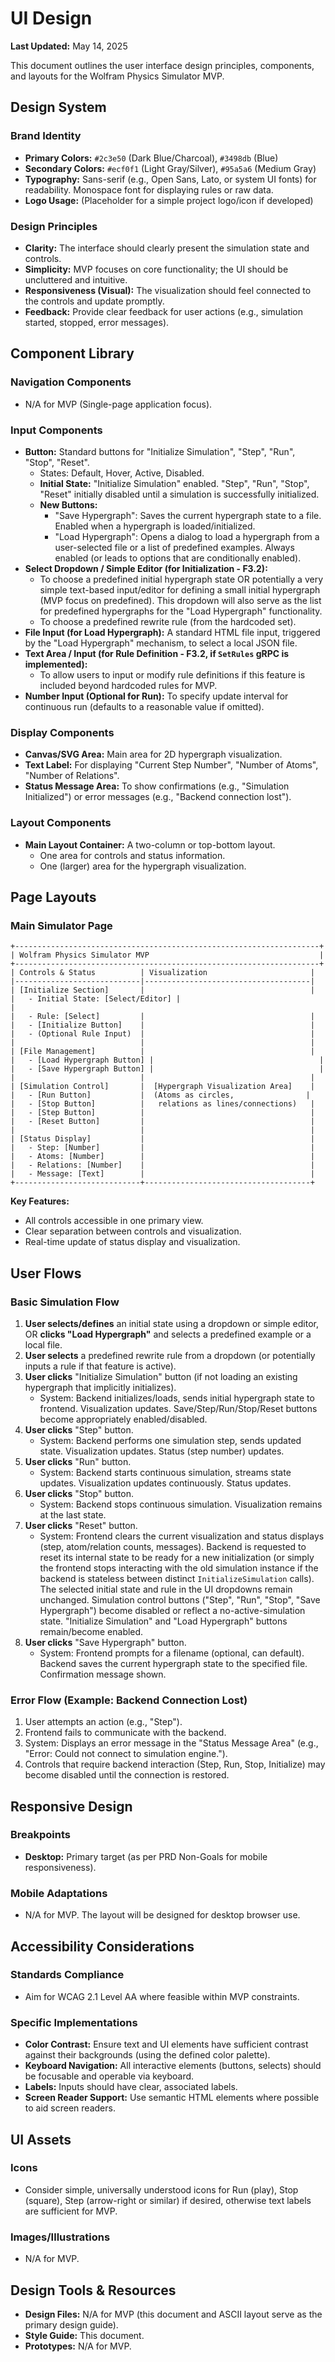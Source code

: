 # UI Design

**Last Updated:** May 14, 2025

This document outlines the user interface design principles, components, and layouts for the Wolfram Physics Simulator MVP.

## Design System

### Brand Identity
- **Primary Colors:** `#2c3e50` (Dark Blue/Charcoal), `#3498db` (Blue)
- **Secondary Colors:** `#ecf0f1` (Light Gray/Silver), `#95a5a6` (Medium Gray)
- **Typography:** Sans-serif (e.g., Open Sans, Lato, or system UI fonts) for readability. Monospace font for displaying rules or raw data.
- **Logo Usage:** (Placeholder for a simple project logo/icon if developed)

### Design Principles
- **Clarity:** The interface should clearly present the simulation state and controls.
- **Simplicity:** MVP focuses on core functionality; the UI should be uncluttered and intuitive.
- **Responsiveness (Visual):** The visualization should feel connected to the controls and update promptly.
- **Feedback:** Provide clear feedback for user actions (e.g., simulation started, stopped, error messages).

## Component Library

### Navigation Components
- N/A for MVP (Single-page application focus).

### Input Components
- **Button:** Standard buttons for "Initialize Simulation", "Step", "Run", "Stop", "Reset".
  - States: Default, Hover, Active, Disabled.
  - **Initial State:** "Initialize Simulation" enabled. "Step", "Run", "Stop", "Reset" initially disabled until a simulation is successfully initialized.
  - **New Buttons:**
    - "Save Hypergraph": Saves the current hypergraph state to a file. Enabled when a hypergraph is loaded/initialized.
    - "Load Hypergraph": Opens a dialog to load a hypergraph from a user-selected file or a list of predefined examples. Always enabled (or leads to options that are conditionally enabled).
- **Select Dropdown / Simple Editor (for Initialization - F3.2):**
  - To choose a predefined initial hypergraph state OR potentially a very simple text-based input/editor for defining a small initial hypergraph (MVP focus on predefined). This dropdown will also serve as the list for predefined hypergraphs for the "Load Hypergraph" functionality.
  - To choose a predefined rewrite rule (from the hardcoded set).
- **File Input (for Load Hypergraph):** A standard HTML file input, triggered by the "Load Hypergraph" mechanism, to select a local JSON file.
- **Text Area / Input (for Rule Definition - F3.2, if `SetRules` gRPC is implemented):**
  - To allow users to input or modify rule definitions if this feature is included beyond hardcoded rules for MVP.
- **Number Input (Optional for Run):** To specify update interval for continuous run (defaults to a reasonable value if omitted).

### Display Components
- **Canvas/SVG Area:** Main area for 2D hypergraph visualization.
- **Text Label:** For displaying "Current Step Number", "Number of Atoms", "Number of Relations".
- **Status Message Area:** To show confirmations (e.g., "Simulation Initialized") or error messages (e.g., "Backend connection lost").

### Layout Components
- **Main Layout Container:** A two-column or top-bottom layout.
  - One area for controls and status information.
  - One (larger) area for the hypergraph visualization.

## Page Layouts

### Main Simulator Page

```
+--------------------------------------------------------------------+
| Wolfram Physics Simulator MVP                                      |
+--------------------------------------------------------------------+
| Controls & Status          | Visualization                       |
|----------------------------|-------------------------------------|
| [Initialize Section]       |                                     |
|   - Initial State: [Select/Editor] |                                     |
|   - Rule: [Select]         |                                     |
|   - [Initialize Button]    |                                     |
|   - (Optional Rule Input)  |                                     |
|                            |                                     |
| [File Management]          |                                     |
|   - [Load Hypergraph Button] |                                     |
|   - [Save Hypergraph Button] |                                     |
|                            |                                     |
| [Simulation Control]       |  [Hypergraph Visualization Area]    |
|   - [Run Button]           |  (Atoms as circles,                |
|   - [Stop Button]          |   relations as lines/connections)   |
|   - [Step Button]          |                                     |
|   - [Reset Button]         |                                     |
|                            |                                     |
| [Status Display]           |                                     |
|   - Step: [Number]         |                                     |
|   - Atoms: [Number]        |                                     |
|   - Relations: [Number]    |                                     |
|   - Message: [Text]        |                                     |
+----------------------------+-------------------------------------+
```

**Key Features:**
- All controls accessible in one primary view.
- Clear separation between controls and visualization.
- Real-time update of status display and visualization.

## User Flows

### Basic Simulation Flow
1.  **User selects/defines** an initial state using a dropdown or simple editor, OR **clicks "Load Hypergraph"** and selects a predefined example or a local file.
2.  **User selects** a predefined rewrite rule from a dropdown (or potentially inputs a rule if that feature is active).
3.  **User clicks** "Initialize Simulation" button (if not loading an existing hypergraph that implicitly initializes).
    - System: Backend initializes/loads, sends initial hypergraph state to frontend. Visualization updates. Save/Step/Run/Stop/Reset buttons become appropriately enabled/disabled.
4.  **User clicks** "Step" button.
    - System: Backend performs one simulation step, sends updated state. Visualization updates. Status (step number) updates.
5.  **User clicks** "Run" button.
    - System: Backend starts continuous simulation, streams state updates. Visualization updates continuously. Status updates.
6.  **User clicks** "Stop" button.
    - System: Backend stops continuous simulation. Visualization remains at the last state.
7.  **User clicks** "Reset" button.
    - System: Frontend clears the current visualization and status displays (step, atom/relation counts, messages). Backend is requested to reset its internal state to be ready for a new initialization (or simply the frontend stops interacting with the old simulation instance if the backend is stateless between distinct `InitializeSimulation` calls). The selected initial state and rule in the UI dropdowns remain unchanged. Simulation control buttons ("Step", "Run", "Stop", "Save Hypergraph") become disabled or reflect a no-active-simulation state. "Initialize Simulation" and "Load Hypergraph" buttons remain/become enabled.
8.  **User clicks** "Save Hypergraph" button.
    - System: Frontend prompts for a filename (optional, can default). Backend saves the current hypergraph state to the specified file. Confirmation message shown.

### Error Flow (Example: Backend Connection Lost)
1.  User attempts an action (e.g., "Step").
2.  Frontend fails to communicate with the backend.
3.  System: Displays an error message in the "Status Message Area" (e.g., "Error: Could not connect to simulation engine.").
4.  Controls that require backend interaction (Step, Run, Stop, Initialize) may become disabled until the connection is restored.

## Responsive Design

### Breakpoints
- **Desktop:** Primary target (as per PRD Non-Goals for mobile responsiveness).

### Mobile Adaptations
- N/A for MVP. The layout will be designed for desktop browser use.

## Accessibility Considerations

### Standards Compliance
- Aim for WCAG 2.1 Level AA where feasible within MVP constraints.

### Specific Implementations
- **Color Contrast:** Ensure text and UI elements have sufficient contrast against their backgrounds (using the defined color palette).
- **Keyboard Navigation:** All interactive elements (buttons, selects) should be focusable and operable via keyboard.
- **Labels:** Inputs should have clear, associated labels.
- **Screen Reader Support:** Use semantic HTML elements where possible to aid screen readers.

## UI Assets

### Icons
- Consider simple, universally understood icons for Run (play), Stop (square), Step (arrow-right or similar) if desired, otherwise text labels are sufficient for MVP.

### Images/Illustrations
- N/A for MVP.

## Design Tools & Resources

- **Design Files:** N/A for MVP (this document and ASCII layout serve as the primary design guide).
- **Style Guide:** This document.
- **Prototypes:** N/A for MVP.